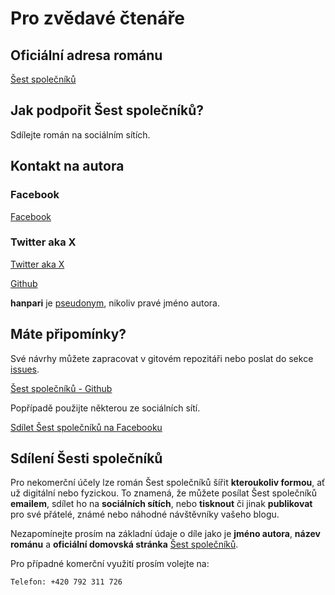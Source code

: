 # Pro zvědavé čtenáře

## Oficiální adresa románu

[Šest společníků](https://www.sest-spolecniku.cz/)

## Jak podpořit Šest společníků?

Sdílejte román na sociálním sítích.

## Kontakt na autora

### Facebook

[Facebook](https://www.facebook.com/hanpari.2023)

### Twitter aka X

[Twitter aka X](https://twitter.com/hanpari)

[Github](https://github.com/hanpari)

**hanpari** je [pseudonym](https://cs.wikipedia.org/wiki/Pseudonym), nikoliv pravé jméno autora.

## Máte připomínky?

Své návrhy můžete zapracovat v gitovém repozitáři nebo poslat do sekce [issues](https://github.com/hanpari/sest-spolecniku/issues).

[Šest společníků - Github](https://github.com/hanpari/sest-spolecniku)

Popřípadě použijte některou ze sociálních sítí.

<p class="fb-share-button"
    data-href="https://www.sest-spolecniku.cz/"
    data-layout="" data-size=""><a target="_blank"
        href="https://www.facebook.com/sharer/sharer.php?u=https%3A%2F%2Fwww.sest-spolecniku.cz%2F&amp;src=sdkpreparse"
        class="fb-xfbml-parse-ignore">Sdílet Šest společníků
        na Facebooku</a></p>

## Sdílení Šesti společníků

Pro nekomerční účely lze román Šest společníků šířit **kteroukoliv formou**, ať už digitální nebo fyzickou. To znamená, že můžete posílat Šest společníků **emailem**, sdílet ho na **sociálních sítích**, nebo **tisknout** či jinak **publikovat** pro své přátelé, známé nebo náhodné návštěvníky vašeho blogu.

Nezapomínejte prosím na základní údaje o díle jako je **jméno autora**, **název románu** a **oficiální domovská stránka** [Šest společníků](https://www.sest-spolecniku.cz/).

Pro případné komerční využití prosím volejte na:

    Telefon: +420 792 311 726
